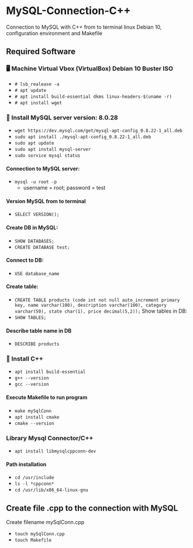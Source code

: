 # MySQL-Connection-C++
Connection to MySQL with C++ from to terminal linux Debian 10, configuration environment and Makefile

## Required Software
### 🖥️ Machine Virtual Vbox (VirtualBox) Debian 10 Buster ISO
 - `# lsb_realease -a`
 - `# apt update`
 - `# apt install build-essential dkms linux-headers-$(uname -r)`
 - `# apt install wget`
### 🐬 Install MySQL server version: 8.0.28
 - `wget https://dev.mysql.com/get/mysql-apt-config_0.8.22-1_all.deb`
 - `sudo apt install ./mysql-apt-config_0.8.22-1_all.deb`
 - `sudo apt update`
 - `sudo apt install mysql-server`
 - `sudo service mysql status`
#### Connection to MySQL server:
 - `mysql -u root -p`
    + username = root; password = test
#### Version MySQL from to terminal
 - `SELECT VERSION();`
#### Create DB in MySQL:
 - `SHOW DATABASES;`
 - `CREATE DATABASE test;`
#### Connect to DB:
 - `USE database_name`
#### Create table:
 - `CREATE TABLE products (code int not null auto_increment primary key, name varchar(100), description varchar(100), category varchar(50), state char(1), price decimal(5,2));`
Show tables in DB:
 - `SHOW TABLES;`
#### Describe table name in DB
 - `DESCRIBE products`
### 🔗 Install C++
- `apt install build-essential`
- `g++ --version`
- `gcc --version`
#### Execute Makefile to run program
- `make mySqlConn`
- `apt install cmake`
- `cmake --version`
### Library Mysql Connector/C++
- `apt install libmysqlcppconn-dev`
#### Path installation
- `cd /usr/include`
- `ls -l *cppconn*`
- `cd /usr/lib/x86_64-linux-gnu`

## Create file .cpp to the connection with MySQL
Create filename mySqlConn.cpp
  + `touch mySqlConn.cpp`
  + `touch Makefile`
